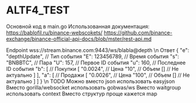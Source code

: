 # ALTF4_TEST
Основной код в main.go
Использованная документация:
https://bablofil.ru/binance-webscokets/
https://github.com/binance-exchange/binance-official-api-docs/blob/mster/rest-api.md

Endpoint
  wss://stream.binance.com:9443/ws/blabla@depth
\n
Ответ
  {
  "e": "depthUpdate", // Тип события
  "E": 123456789,     // Время события
  "s": "BNBBTC",      // Пара
  "U": 157,           // Первое ID события
  "u": 160,           // Последнее ID события
  "b": [              // Покупки
    [
      "0.0024",       // Цена
      "10",         // Объем
      []              // Не актуально
    ]
  ],
  "a": [              // Продажи
    [
      "0.0026",       // Цена
      "100",          // Объем
      []              // Не актуально
    ]
  ]
}
\n
TODO 
  Можно вместо json использовать easyjson
  Вместо gorilla/websocket использовать gobwas/ws
  Вместо waitgroup использовать context
  Вместо структур проще кажется map
  
  
